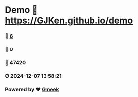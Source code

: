 # Demo :link: https://GJKen.github.io/demo 
### :page_facing_up: [6](https://GJKen.github.io/demo/tag.html) 
### :speech_balloon: 0 
### :hibiscus: 47420 
### :alarm_clock: 2024-12-07 13:58:21 
### Powered by :heart: [Gmeek](https://github.com/Meekdai/Gmeek)

